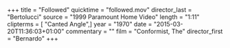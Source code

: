 +++
title = "Followed"
quicktime = "followed.mov"
director_last = "Bertolucci"
source = "1999 Paramount Home Video"
length = "1:11"
clipterms = [ "Canted Angle",]
year = "1970"
date = "2015-03-20T11:36:03+01:00"
commentary = ""
film = "Conformist, The"
director_first = "Bernardo"
+++
